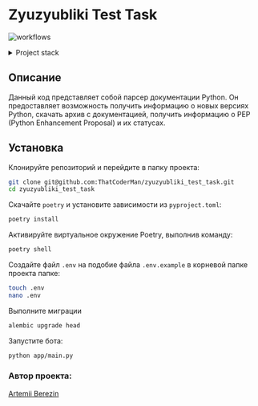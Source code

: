 # Zyuzyubliki Test Task
![workflows](https://github.com/ThatCoderMan/zyuzyubliki_test_task/actions/workflows/workflow.yml/badge.svg)

<details>
<summary>Project stack</summary>

- Python 3.11
- Python Telegram Bot
- AIOHTTP
- LXML
- SQLAlchemy (async)
- Pydantic
- Alembic
- Pandas
- PrettyTable
- Logging
- GitHub Actions

</details>

## Описание

Данный код представляет собой парсер документации Python. Он предоставляет возможность получить информацию о новых версиях Python, скачать архив с документацией, получить информацию о PEP (Python Enhancement Proposal) и их статусах.

## Установка
Клонируйте репозиторий и перейдите в папку проекта:
```bash
git clone git@github.com:ThatCoderMan/zyuzyubliki_test_task.git
cd zyuzyubliki_test_task
```

Скачайте `poetry` и установите зависимости из `pyproject.toml`:
```bash
poetry install
```

Активируйте виртуальное окружение Poetry, выполнив команду:
```bash
poetry shell
```

Создайте файл `.env` на подобие файла `.env.example` в корневой папке проекта папке:
```bash
touch .env
nano .env
```

Выполните миграции
```bash
alembic upgrade head  
```

Запустите бота:
```bash
python app/main.py
```

### Автор проекта:

[Artemii Berezin](https://github.com/ThatCoderMan)

